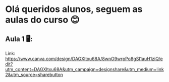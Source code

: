 # Olá queridos alunos, seguem as aulas do curso 😊

## Aula 1 🖥️:
Link: https://www.canva.com/design/DAGXltxu68A/8wnO9wrpPo8gSl1auH1ziQ/edit?utm_content=DAGXltxu68A&utm_campaign=designshare&utm_medium=link2&utm_source=sharebutton

